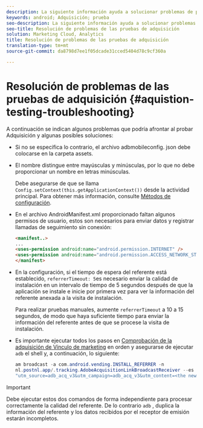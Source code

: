```yaml
---
description: La siguiente información ayuda a solucionar problemas de prueba de adquisición.
keywords: android; Adquisición; prueba
seo-description: La siguiente información ayuda a solucionar problemas de prueba de adquisición.
seo-title: Resolución de problemas de las pruebas de adquisición
solution: Marketing Cloud, Analytics
title: Resolución de problemas de las pruebas de adquisición
translation-type: tm+mt
source-git-commit: da8798d7ee1f05dcade31cced5404d78c9cf360a

---
```



# Resolución de problemas de las pruebas de adquisición {#aquistion-testing-troubleshooting}

A continuación se indican algunos problemas que podría afrontar al probar Adquisición y algunas posibles soluciones:

* Si no se especifica lo contrario, el archivo adbmobileconfig. json debe colocarse en la carpeta assets.

* El nombre distingue entre mayúsculas y minúsculas, por lo que no debe proporcionar un nombre en letras minúsculas.

   Debe asegurarse de que se llama `Config.setContext(this.getApplicationContext())` desde la actividad principal. Para obtener más información, consulte [Métodos de configuración](https://docs.adobe.com/content/help/en/mobile-services/android/configuration-android/methods.html).

* En el archivo AndroidManifest.xml proporcionado faltan algunos permisos de usuario, estos son necesarios para enviar datos y registrar llamadas de seguimiento sin conexión:

   ```html
   <manifest..>
   ... 
   <uses-permission android:name="android.permission.INTERNET" />
   <uses-permission android:name="android.permission.ACCESS_NETWORK_STATE" />
   </manifest>
   ```

* En la configuración, si el tiempo de espera del referente está establecido, `referrerTimeout: 5`es necesario enviar la calidad de instalación en un intervalo de tiempo de 5 segundos después de que la aplicación se instale e inicie por primera vez para ver la información del referente anexada a la visita de instalación.

   Para realizar pruebas manuales, aumente `referrerTimeout` a 10 a 15 segundos, de modo que haya suficiente tiempo para enviar la información del referente antes de que se procese la visita de instalación.

* Es importante ejecutar todos los pasos en [Comprobación de la adquisición de Vínculo de marketing](https://docs.adobe.com/content/help/en/mobile-services/android/acquisition-android/t-testing-marketing-link-acquisition.html) en orden y asegurarse de ejecutar `adb` el shell y, a continuación, lo siguiente:

   ```java
   am broadcast -a com.android.vending.INSTALL_REFERRER -n 
   nl.postnl.app/.tracking.AdobeAcquisitionLinkBroadcastReceiver --es "referrer"
   "utm_source=adb_acq_v3&utm_campaign=adb_acq_v3&utm_content=<the newly generated id at step #7>"
   ```

>[!IMPORTANT]
>
>Debe ejecutar estos dos comandos de forma independiente para procesar correctamente la calidad del referente. De lo contrario `adb` , duplica la información del referente y los datos recibidos por el receptor de emisión estarán incompletos.
